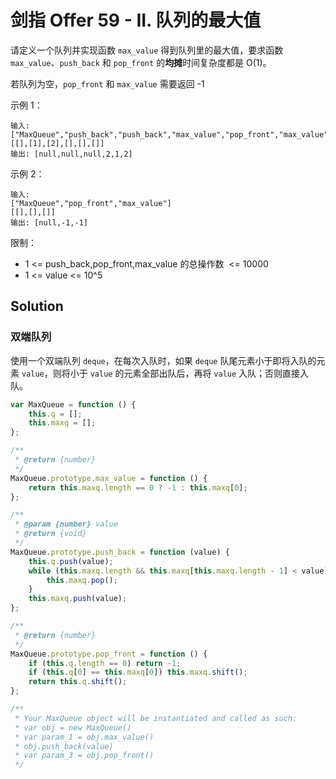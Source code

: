 # 剑指 Offer 59 - II. 队列的最大值

请定义一个队列并实现函数 `max_value` 得到队列里的最大值，要求函数`max_value`、`push_back` 和 `pop_front` 的**均摊**时间复杂度都是 O(1)。

若队列为空，`pop_front` 和 `max_value` 需要返回 -1

示例 1：

```
输入:
["MaxQueue","push_back","push_back","max_value","pop_front","max_value"]
[[],[1],[2],[],[],[]]
输出: [null,null,null,2,1,2]
```

示例 2：

```
输入:
["MaxQueue","pop_front","max_value"]
[[],[],[]]
输出: [null,-1,-1]
```

限制：

-   1 <= push_back,pop_front,max_value 的总操作数  <= 10000
-   1 <= value <= 10^5

## Solution

### 双端队列

使用一个双端队列 `deque`，在每次入队时，如果 `deque` 队尾元素小于即将入队的元素 `value`，则将小于 `value` 的元素全部出队后，再将 `value` 入队；否则直接入队。

```javascript
var MaxQueue = function () {
    this.q = [];
    this.maxq = [];
};

/**
 * @return {number}
 */
MaxQueue.prototype.max_value = function () {
    return this.maxq.length == 0 ? -1 : this.maxq[0];
};

/**
 * @param {number} value
 * @return {void}
 */
MaxQueue.prototype.push_back = function (value) {
    this.q.push(value);
    while (this.maxq.length && this.maxq[this.maxq.length - 1] < value) {
        this.maxq.pop();
    }
    this.maxq.push(value);
};

/**
 * @return {number}
 */
MaxQueue.prototype.pop_front = function () {
    if (this.q.length == 0) return -1;
    if (this.q[0] == this.maxq[0]) this.maxq.shift();
    return this.q.shift();
};

/**
 * Your MaxQueue object will be instantiated and called as such:
 * var obj = new MaxQueue()
 * var param_1 = obj.max_value()
 * obj.push_back(value)
 * var param_3 = obj.pop_front()
 */
```
